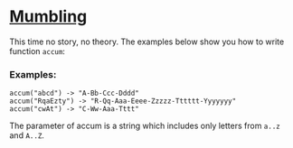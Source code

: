 # [Mumbling](https://www.codewars.com/kata/5667e8f4e3f572a8f2000039/train/swift)

This time no story, no theory. The examples below show you how to write function `accum`:

### Examples:

    accum("abcd") -> "A-Bb-Ccc-Dddd"
    accum("RqaEzty") -> "R-Qq-Aaa-Eeee-Zzzzz-Tttttt-Yyyyyyy"
    accum("cwAt") -> "C-Ww-Aaa-Tttt"
    
The parameter of accum is a string which includes only letters from `a..z` and `A..Z`.
